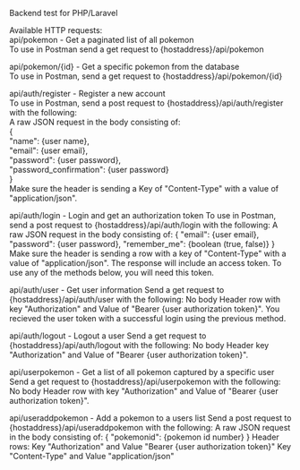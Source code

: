 Backend test for PHP/Laravel  

Available HTTP requests:  
api/pokemon - Get a paginated list of all pokemon  
To use in Postman send a get request to {hostaddress}/api/pokemon  

api/pokemon/{id} - Get a specific pokemon from the database  
To use in Postman, send a get request to {hostaddress}/api/pokemon/{id}  

api/auth/register - Register a new account  
To use in Postman, send a post request to {hostaddress}/api/auth/register with the following:  
A raw JSON request in the body consisting of:  
{  
    "name": {user name},  
    "email": {user email},  
    "password": {user password},  
    "password_confirmation": {user password}  
}  
Make sure the header is sending a Key of "Content-Type" with a value of "application/json".  

api/auth/login - Login and get an authorization token
To use in Postman, send a post request to {hostaddress}/api/auth/login with the following:
A raw JSON request in the body consisting of:
{
    "email": {user email},
    "password": {user password},
    "remember_me": {boolean (true, false)}
}
Make sure the header is sending a row with a key of "Content-Type" with a value of "application/json". The response will include an access token. To use any of the methods below, you will need this token.

api/auth/user - Get user information
Send a get request to {hostaddress}/api/auth/user with the following:
No body
Header row with key "Authorization" and Value of "Bearer {user authorization token}". You recieved the user token with a successful login using the previous method.

api/auth/logout - Logout a user
Send a get request to {hostaddress}/api/auth/logout with the following:
No body
Header key "Authorization" and Value of "Bearer {user authorization token}".

api/userpokemon - Get a list of all pokemon captured by a specific user
Send a get request to {hostaddress}/api/userpokemon with the following:
No body
Header row with key "Authorization" and Value of "Bearer {user authorization token}".

api/useraddpokemon - Add a pokemon to a users list
Send a post request to {hostaddress}/api/useraddpokemon with the following:
A raw JSON request in the body consisting of:
{
    "pokemonid": {pokemon id number}
}
Header rows: 
Key "Authorization" and Value "Bearer {user authorization token}"
Key "Content-Type" and Value "application/json"
